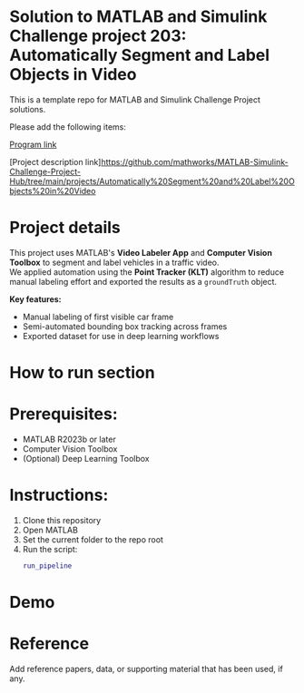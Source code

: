 # Solution to MATLAB and Simulink Challenge project 203: Automatically Segment and Label Objects in Video
This is a template repo for MATLAB and Simulink Challenge Project solutions.

Please add the following items:

[Program link](https://github.com/dimwitar/dimitarbogoeski-matlab-project-203-segmentation)

[Project description link]<https://github.com/mathworks/MATLAB-Simulink-Challenge-Project-Hub/tree/main/projects/Automatically%20Segment%20and%20Label%20Objects%20in%20Video>


# Project details
This project uses MATLAB's **Video Labeler App** and **Computer Vision Toolbox** to segment and label vehicles in a traffic video.  
We applied automation using the **Point Tracker (KLT)** algorithm to reduce manual labeling effort and exported the results as a `groundTruth` object.

**Key features:**
- Manual labeling of first visible car frame
- Semi-automated bounding box tracking across frames
- Exported dataset for use in deep learning workflows

# How to run section

# Prerequisites:
- MATLAB R2023b or later
- Computer Vision Toolbox
- (Optional) Deep Learning Toolbox

# Instructions:
1. Clone this repository
2. Open MATLAB
3. Set the current folder to the repo root
4. Run the script:
   ```matlab
   run_pipeline

# Demo

  
# Reference
Add reference papers, data, or supporting material that has been used, if any.
